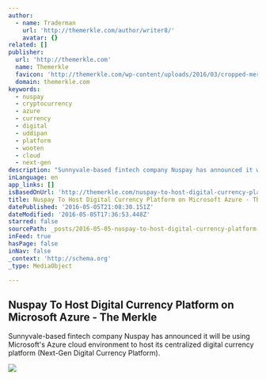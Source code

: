 ```yaml
---
author:
  - name: Traderman
    url: 'http://themerkle.com/author/writer8/'
    avatar: {}
related: []
publisher:
  url: 'http://themerkle.com'
  name: Themerkle
  favicon: 'http://themerkle.com/wp-content/uploads/2016/03/cropped-merkle-white-1-192x192.png'
  domain: themerkle.com
keywords:
  - nuspay
  - cryptocurrency
  - azure
  - currency
  - digital
  - uddipan
  - platform
  - wooten
  - cloud
  - next-gen
description: "Sunnyvale-based fintech company Nuspay has announced it will be using Microsoft's Azure cloud environment to host its centralized digital currency platform (Next-Gen Digital Currency Platform)."
inLanguage: en
app_links: []
isBasedOnUrl: 'http://themerkle.com/nuspay-to-host-digital-currency-platform-on-microsoft-azure/'
title: Nuspay To Host Digital Currency Platform on Microsoft Azure - The Merkle
datePublished: '2016-05-05T21:08:30.151Z'
dateModified: '2016-05-05T17:36:53.448Z'
starred: false
sourcePath: _posts/2016-05-05-nuspay-to-host-digital-currency-platform-on-microsoft-azure.md
inFeed: true
hasPage: false
inNav: false
_context: 'http://schema.org'
_type: MediaObject

---
```

<article style=""><h1>Nuspay To Host Digital Currency Platform on Microsoft Azure - The Merkle</h1><p>Sunnyvale-based fintech company Nuspay has announced it will be using Microsoft's Azure cloud environment to host its centralized digital currency platform (Next-Gen Digital Currency Platform).</p><img src="http://themerkle.com/wp-content/uploads/2016/05/Fk6lVRiB_400x400.jpg" /></article>